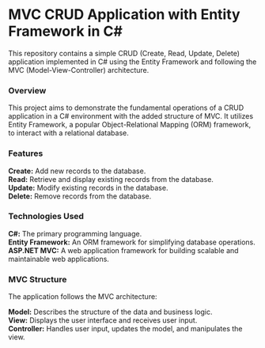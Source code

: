 # MVC CRUD Application with Entity Framework in C#


This repository contains a simple CRUD (Create, Read, Update, Delete) application implemented in C# using the Entity Framework and following the MVC (Model-View-Controller) architecture.

<h3>Overview</h3>
<p>This project aims to demonstrate the fundamental operations of a CRUD application in a C# environment with the added structure of MVC. It utilizes Entity Framework, a popular Object-Relational Mapping (ORM) framework, to interact with a relational database.<p>

<h3>Features</h3>
<p><strong>Create:</strong> Add new records to the database.<br>
<strong>Read:</strong> Retrieve and display existing records from the database.<br>
<strong>Update:</strong> Modify existing records in the database.<br>
<strong>Delete:</strong> Remove records from the database.</p>

<h3>Technologies Used</h3>
<p><strong>C#:</strong> The primary programming language.<br>
<strong>Entity Framework:</strong> An ORM framework for simplifying database operations.<br>
<strong>ASP.NET MVC:</strong> A web application framework for building scalable and maintainable web applications.<br></p>

<h3>MVC Structure</h3>
<p>The application follows the MVC architecture: <br>

<strong>Model:</strong> Describes the structure of the data and business logic.<br>
<strong>View:</strong> Displays the user interface and receives user input.<br>
<strong>Controller:</strong> Handles user input, updates the model, and manipulates the view.<br><p>
